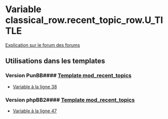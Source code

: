 # Variable classical_row.recent_topic_row.U_TITLE
[Explication sur le forum des forums](http://forum.forumactif.com/t294113-listing-des-variables#classical_row.recent_topic_row.U_TITLE)
## Utilisations dans les templates
### Version PunBB#### [Template mod_recent_topics](punbb/mod_recent_topics.md)
* [Variable à la ligne 38](../punbb/mod_recent_topics.tpl#L38)
### Version phpBB2#### [Template mod_recent_topics](subsilver/mod_recent_topics.md)
* [Variable à la ligne 47](../subsilver/mod_recent_topics.tpl#L47)